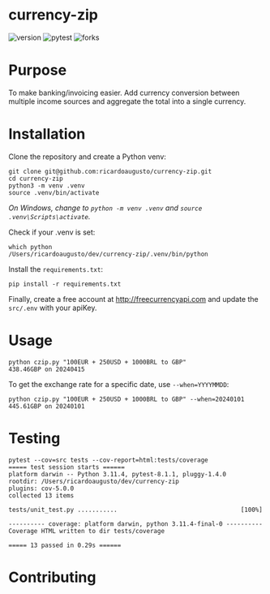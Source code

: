 # currency-zip

![version](https://img.shields.io/badge/version-v0.2.0-white) ![pytest](https://img.shields.io/badge/coverage-100%25-green) ![forks](https://img.shields.io/github/forks/ricardoaugusto/currency-zip
)

# Purpose

To make banking/invoicing easier. Add currency conversion between multiple income sources and aggregate the total into a single currency.

# Installation

Clone the repository and create a Python venv:

```shell
git clone git@github.com:ricardoaugusto/currency-zip.git
cd currency-zip
python3 -m venv .venv
source .venv/bin/activate
```

_On Windows, change to `python -m venv .venv` and `source .venv\Scripts\activate`._

Check if your .venv is set:

```shell
which python
/Users/ricardoaugusto/dev/currency-zip/.venv/bin/python
```

Install the `requirements.txt`:

```shell
pip install -r requirements.txt
```

Finally, create a free account at http://freecurrencyapi.com and update the `src/.env` with your apiKey.

# Usage

```shell
python czip.py "100EUR + 250USD + 1000BRL to GBP"
438.46GBP on 20240415
```

To get the exchange rate for a specific date, use `--when=YYYYMMDD`:
```shell
python czip.py "100EUR + 250USD + 1000BRL to GBP" --when=20240101
445.61GBP on 20240101
```

# Testing

```shell
pytest --cov=src tests --cov-report=html:tests/coverage
===== test session starts ======
platform darwin -- Python 3.11.4, pytest-8.1.1, pluggy-1.4.0
rootdir: /Users/ricardoaugusto/dev/currency-zip
plugins: cov-5.0.0
collected 13 items

tests/unit_test.py ...........                                  [100%]

---------- coverage: platform darwin, python 3.11.4-final-0 ----------
Coverage HTML written to dir tests/coverage

===== 13 passed in 0.29s ======
```

# Contributing